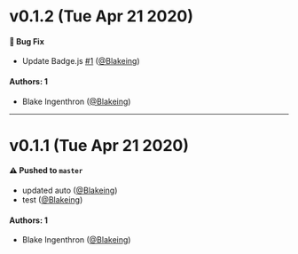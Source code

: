 # v0.1.2 (Tue Apr 21 2020)

#### 🐛 Bug Fix

- Update Badge.js [#1](https://github.com/Blakeing/blakes-design-system/pull/1) ([@Blakeing](https://github.com/Blakeing))

#### Authors: 1

- Blake Ingenthron ([@Blakeing](https://github.com/Blakeing))

---

# v0.1.1 (Tue Apr 21 2020)

#### ⚠️  Pushed to `master`

- updated auto ([@Blakeing](https://github.com/Blakeing))
- test ([@Blakeing](https://github.com/Blakeing))

#### Authors: 1

- Blake Ingenthron ([@Blakeing](https://github.com/Blakeing))